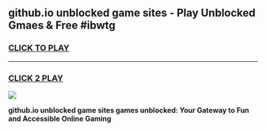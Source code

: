 
## github.io unblocked game sites - Play Unblocked Gmaes & Free #ibwtg
<h3>
<a href="https://premium.freeplayer.one?title=github.io_unblocked_game_sites&ref=03M">CLICK TO PLAY</a></h3>
<hr>

<h3>
<a href="https://premium.freeplayer.one?title=github.io_unblocked_game_sites&ref=03M">CLICK 2 PLAY</a>
  
</h3>

<a href="https://premium.freeplayer.one?title=github.io_unblocked_game_sites&ref=03M"><img src="https://clearcache.store/games.png"></a>


**github.io unblocked game sites games unblocked: Your Gateway to Fun and Accessible Online Gaming**
